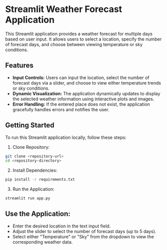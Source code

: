 # Streamlit Weather Forecast Application

This Streamlit application provides a weather forecast for multiple days based on user input. It allows users to select a location, specify the number of forecast days, and choose between viewing temperature or sky conditions.

## Features
- **Input Controls:** Users can input the location, select the number of forecast days via a slider, and choose to view either temperature trends or sky conditions.
- **Dynamic Visualization:** The application dynamically updates to display the selected weather information using interactive plots and images.
- **Error Handling:** If the entered place does not exist, the application gracefully handles errors and notifies the user.

## Getting Started
To run this Streamlit application locally, follow these steps:

1. Clone Repository:

```bash
git clone <repository-url>
cd <repository-directory>
```

2. Install Dependencies:

```bash
pip install -r requirements.txt
```

3. Run the Application:

```bash
streamlit run app.py
```

## Use the Application:

- Enter the desired location in the text input field.
- Adjust the slider to select the number of forecast days (up to 5 days).
- Select either "Temperature" or "Sky" from the dropdown to view the corresponding weather data.
